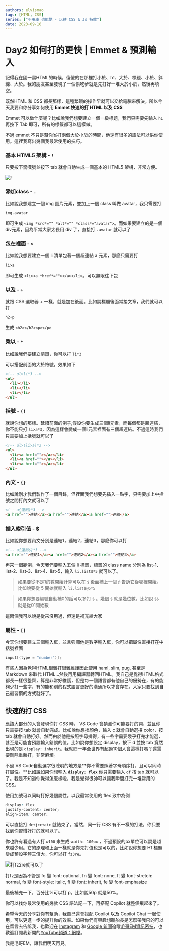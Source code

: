 ```yaml
---
authors: elvismao
tags: [HTML, CSS]
series: ["不用庫 也能酷 - 玩轉 CSS & Js 特效"]
date: 2023-09-16
---
```


# Day2 如何打的更快 | Emmet & 預測輸入

記得我在國一寫HTML的時候，傻傻的在那裡打小於、h1、大於、標題、小於、斜線、大於。我的朋友甚至發現了一個偷吃步就是先打好一堆大於小於，然後再填空。

既然HTML 和 CSS 都長那樣，這種繁瑣的操作早就可以交給電腦來解決。所以今天我要和你分享如何使用 **Emmet 快速的打 HTML 以及** **CSS**



Emmet 可以做什麼呢？比如說我們想要建立一個一級標題，我們只需要先輸入 `h1` 再按下 Tab 即可，所有的標籤都可以這樣做。

不過 emmet 不只是幫你省打兩個大於小於的時間，他還有很多的語法可以供你使用。這裡我寫出幾個我最常使用的技巧。

### 基本 HTML5 架構 - `!`

只要按下驚嘆號並按下 tab 就會自動生成一個基本的 HTML5 架構，非常方便。

![!](https://emtech.cc/post/2023ironman-2/!.gif)

### 添加class - `.`

比如說我想建立一個 img 圖片元素，並加上一個 class 叫做 avatar，我只需要打

```html
img.avatar
```

即可生成 `<img *src*="" *alt*="" *class*="avatar">`。而如果要建立的是一個div元素，因為平常大家太長用 div 了，直接打 `.avatar` 就可以了

### 包在裡面 - `>`

比如說我想要建立一個 li 清單包著一個超連結 a 元素，那麼只需要打

```html
li>a
```

即可生成 `<li><a *href*=""></a></li>`。可以無限往下包

### 以及 - `+`

就跟 CSS 選取器 + 一樣，就是加在後面。比如說標題後面常接文章，我們就可以打

```html
h2+p
```

生成 `<h2></h2><p></p>`

### 乘以 - `*`

比如說我們要建立清單，你可以打 `li*3`

可以搭配前面的大於符號，效果如下

```html
<!-- ul>li*3 -->
<ul>
  <li></li>
  <li></li>
  <li></li>
</ul>
```

### 括號 - `()`

就說你想的那樣。延續前面的例子,假設你要生成三個li元素，而每個都是超連結，你不能只打 `li>a*3`，因為這樣會變成一個li元素裡面有三個超連結。不過這時我們只需要加上括號就可以了

```html
<!-- ul>(li>a)*3 -->
<ul>
  <li><a href=""></a></li>
  <li><a href=""></a></li>
  <li><a href=""></a></li>
</ul>
```

### 內文 - `{}`

比如說剛才我們製作了一個目錄，但裡面我們想要先插入一點字，只需要加上中括號之間打內文就可以了

```html
<!-- a{連結}*3 -->
<a href="">連結</a><a href="">連結</a><a href="">連結</a>
```

### 插入索引值 - $

比如說你想要內文分別是連結1，連結2，連結3，那麼你可以打

```html
<!-- a{連結$}*3 -->
<a href="">連結1</a><a href="">連結2</a><a href="">連結3</a>
```

再來一個範例，今天我們要輸入五個 li 標籤，標籤的 class name 分別為 list-1、list-2、list-3、list-4、list-5，輸入 `li.list$*5` 就可以了。

> 如果要從不是1的數開始計算可以在 `$` 後面補上一個 `@` 告訴它從哪裡開始。比如說要從 5 開始就輸入 `li.list$@5*5`

> 如果你想要編號自動補0的話可以多打 `$` 。幾個 `$` 就是幾位數，比如說 `$$` 就是從01開始數

這兩個我可以說是從來沒用過，但還是補充給大家

### 屬性 - `[]`

今天你想要建立三個輸入框，並且強調他是數字輸入框，你可以把屬性直接打在中括號裡面

```jsx
input[(type = "number")];
```

有些人因為覺得HTML很難打很難維護因此使用 haml, slim, pug, 甚至是 Markdown 來取代 HTML…然後再用編譯器轉回HTML。我自己是覺得HTML格式都長一樣很整齊，算是非常好維護，但是每一個語言都有他自己的優勢在，有的能夠少打一些字，有的能和別的程式語言更好的溝通所以才會存在。大家只要找到自己最習慣的方式就好了。

## 快速的打 CSS

應該大部分的人會發現你打 CSS 時， VS Code 會猜測你可能要打的詞，並且你只需要按 tab 就會自動完成。比如說你想換顏色，輸入 c 就會自動選擇 color，按 tab 就會自動打好。然而由於他是按照字母排得，有一些字需要幾乎打完才能選，甚至是可能會預設輸入錯誤的值。比如說你想設定 display，按下 d 並按 tab 竟然出現的是 `display: inherit`。我就問一年全世界有超過10個人會這樣打嗎？還需要刪除重新打，非常麻煩。

不過 VS Code自動選字很聰明的地方是**你不需要照著字母順序打，且可以同時打屬性。**比如說如果你想輸入 **`display: flex`** 你只需要輸入 `df` 按 tab 就可以了。我是不知道你覺得怎麼樣啦，我是覺得很帥可以讓我瞬間打完一堆常用的 CSS。

使用加號可以同時打好幾個屬性。以我最常使用的 flex 致中為例

```css
display: flex
justify-content: center;
align-item: center;
```

可以直接打 `dc+jcc+aic` 就結束了。當然，同一行 CSS 有不一樣的打法，你只要找到你習慣好打的就可以了。

你也許有看過有人打 `w100` 來生成 `width: 100px` ，不過預設的px單位可以說是越來越少用。它的原理和上面一樣就是你先打值也是可以的，比如說你想要 H1 標題變成預設字體三倍大，你可以打 `fz3re`。

![打fz2re就可以了](https://emtech.cc/post/2023ironman-2/fz.gif)

打fz是因為不管是 fo 變 font: optional, fn 變 font: none, ft 變 font-stretch: normal, fs 變 font-style: italic, fi 變 font: inherit, fe 變 font-emphasize

最後補充一下，百分比%可以打 p。比如說50p 就是50%。

你可以找你最常使用的幾款 CSS 語法記一下，再搭配 Copilot 就整個飛起來了。

希望今天的分享對你有幫助，我自己還會搭配 Copilot 以及 Copilot Chat 一起使用，可以更進一步的提升你的效率。如果你們有興趣想聽船長是怎麼帶我飛的可以在留言去告訴我，也歡迎在 [Instagram](https://www.instagram.com/emtech.cc) 和 [Google 新聞](https://news.google.com/publications/CAAqBwgKMKXLvgswsubVAw?ceid=TW:zh-Hant&oc=3)追蹤[毛哥EM資訊密技](https://emtech.cc/)，也歡迎訂閱我新開的[YouTube頻道：網棧](https://www.youtube.com/@webpallet)。

我是毛哥EM，讓我們明天再見。
